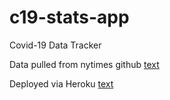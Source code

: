 # c19-stats-app
Covid-19 Data Tracker

Data pulled from nytimes github
[text](https://github.com/nytimes/covid-19-data)

Deployed via Heroku
[text](https://c19-stats-app.herokuapp.com/)

